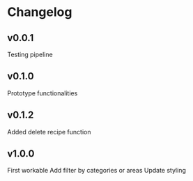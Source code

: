 # Changelog

## v0.0.1

Testing pipeline

## v0.1.0

Prototype functionalities

## v0.1.2

Added delete recipe function

## v1.0.0

First workable
Add filter by categories or areas
Update styling